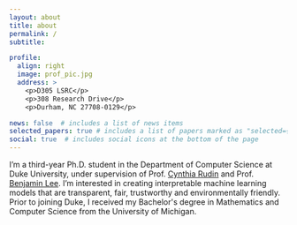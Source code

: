 ```yaml
---
layout: about
title: about
permalink: /
subtitle: 

profile:
  align: right
  image: prof_pic.jpg
  address: >
    <p>D305 LSRC</p>
    <p>308 Research Drive</p>
    <p>Durham, NC 27708-0129</p>

news: false  # includes a list of news items
selected_papers: true # includes a list of papers marked as "selected={true}"
social: true  # includes social icons at the bottom of the page
---
```


I’m a third-year Ph.D. student in the Department of Computer Science at Duke University, under supervision of Prof. [Cynthia Rudin](https://users.cs.duke.edu/~cynthia/) and Prof. [Benjamin Lee](https://www.seas.upenn.edu/~leebcc/). I’m interested in creating interpretable machine learning models that are transparent, fair, trustworthy and environmentally friendly. Prior to joining Duke, I received my Bachelor's degree in Mathematics and Computer Science from the University of Michigan.



